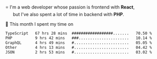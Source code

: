 ⭐ I'm a web developer whose passion is frontend with <b>React</b>,<br/>
&nbsp; &nbsp; &nbsp; but I've also spent a lot of time in backend with <b>PHP</b>.

📅 This month I spent my time on

<!--START_SECTION:waka-->

```txt
TypeScript   67 hrs 28 mins  ##################.......   70.50 %
PHP          9 hrs 42 mins   ###......................   10.14 %
GraphQL      4 hrs 49 mins   #........................   05.05 %
Other        4 hrs 13 mins   #........................   04.42 %
JSON         2 hrs 53 mins   #........................   03.02 %
```

<!--END_SECTION:waka-->
